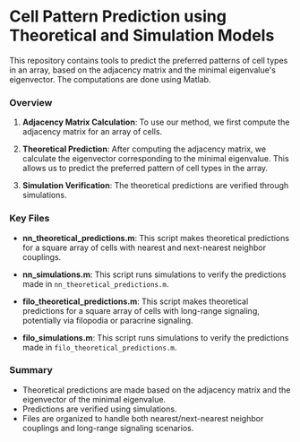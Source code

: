 # Cell Pattern Prediction using Theoretical and Simulation Models

This repository contains tools to predict the preferred patterns of cell types in an array, based on the adjacency matrix and the minimal eigenvalue's eigenvector. The computations are done using Matlab.

### Overview

1. **Adjacency Matrix Calculation**: To use our method, we first compute the adjacency matrix for an array of cells.
   
2. **Theoretical Prediction**: After computing the adjacency matrix, we calculate the eigenvector corresponding to the minimal eigenvalue. This allows us to predict the preferred pattern of cell types in the array.

3. **Simulation Verification**: The theoretical predictions are verified through simulations.

### Key Files

- **nn_theoretical_predictions.m**: This script makes theoretical predictions for a square array of cells with nearest and next-nearest neighbor couplings.
- **nn_simulations.m**: This script runs simulations to verify the predictions made in `nn_theoretical_predictions.m`.

- **filo_theoretical_predictions.m**: This script makes theoretical predictions for a square array of cells with long-range signaling, potentially via filopodia or paracrine signaling.
- **filo_simulations.m**: This script runs simulations to verify the predictions made in `filo_theoretical_predictions.m`.

### Summary

- Theoretical predictions are made based on the adjacency matrix and the eigenvector of the minimal eigenvalue.
- Predictions are verified using simulations.
- Files are organized to handle both nearest/next-nearest neighbor couplings and long-range signaling scenarios.
